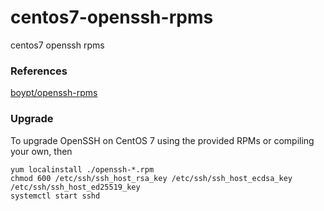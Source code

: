 # centos7-openssh-rpms
centos7 openssh rpms

### References
[boypt/openssh-rpms](https://github.com/boypt/openssh-rpms)

### Upgrade
To upgrade OpenSSH on CentOS 7 using the provided RPMs or compiling your own, then
```
yum localinstall ./openssh-*.rpm
chmod 600 /etc/ssh/ssh_host_rsa_key /etc/ssh/ssh_host_ecdsa_key /etc/ssh/ssh_host_ed25519_key
systemctl start sshd
```
